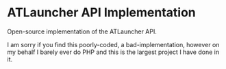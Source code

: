 ATLauncher API Implementation
=============================

Open-source implementation of the ATLauncher API.

I am sorry if you find this poorly-coded, a bad-implementation, however on my behalf I barely ever do PHP and this is the largest project I have done in it.

